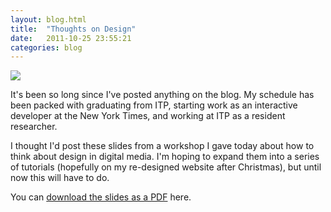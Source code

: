 ```yaml
---
layout: blog.html
title:  "Thoughts on Design"
date:   2011-10-25 23:55:21
categories: blog
---
```


<a href="https://assets.runemadsen.com/slides/thoughtsondesign.pdf %}"><img src="https://assets.runemadsen.com/blog/thoughts-on-design.jpg" /></a>

It's been so long since I've posted anything on the blog. My schedule has been packed with graduating from ITP, starting work as an interactive developer at the New York Times, and working at ITP as a resident researcher.

I thought I'd post these slides from a workshop I gave today about how to think about design in digital media. I'm hoping to expand them into a series of tutorials (hopefully on my re-designed website after Christmas), but until now this will have to do.

You can <a href="https://assets.runemadsen.com/slides/thoughtsondesign.pdf %}">download the slides as a PDF</a> here.
